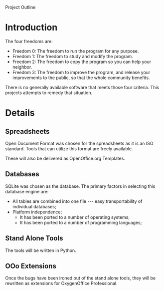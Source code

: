 Project Outline

# Introduction #

The four freedoms are:
  * Freedom 0: The freedom to run the program for any purpose.
  * Freedom 1: The freedom to study and modify the program.
  * Freedom 2: The freedom to copy the program so you can help your neighbor.
  * Freedom 3: The freedom to improve the program, and release your improvements to the public, so that the whole community benefits.

There is no generally available software that meets those four criteria.  This projects attempts to remedy that situation.

# Details #

## Spreadsheets ##

Open Document Format was chosen for the spreadsheets as it is an ISO standard.  Tools that can utilize this format are freely available.

These will also be delivered as OpenOffice.org Templates.

## Databases ##

SQLite was chosen as the database. The primary factors in selecting this database engine are:
  * All tables are combined into one file --- easy transportability of individual databases;
  * Platform independence;
    * It has been ported to a number of operating systems;
    * It has been ported to a number of programming languages;

## Stand Alone Tools ##

The tools will be written in Python.

## OOo Extensions ##

Once the bugs have been ironed out of the stand alone tools, they will be rewritten as extensions for OxygenOffice Professional.